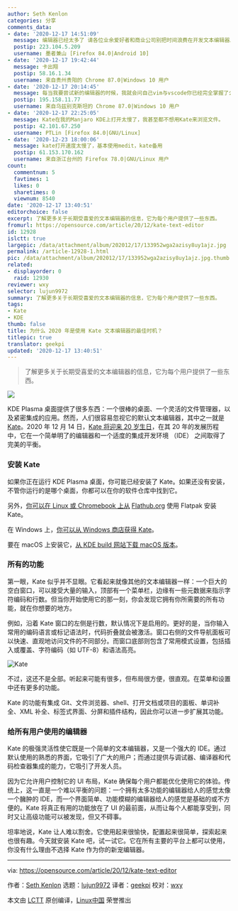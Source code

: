 ```yaml
---
author: Seth Kenlon
categories: 分享
comments_data:
- date: '2020-12-17 14:51:09'
  message: 编辑器已经太多了 请各位业余爱好者和商业公司别把时间浪费在开发文本编辑器上了???
  postip: 223.104.5.209
  username: 墨者兼山 [Firefox 84.0|Android 10]
- date: '2020-12-17 19:42:44'
  message: 卡出翔
  postip: 58.16.1.34
  username: 来自贵州贵阳的 Chrome 87.0|Windows 10 用户
- date: '2020-12-17 20:14:45'
  message: 每当我要尝试新的编辑器的时候，我就会问自己vim与vscode你已经完全掌握了么，然后就放弃了。
  postip: 195.158.11.77
  username: 来自乌兹别克斯坦的 Chrome 87.0|Windows 10 用户
- date: '2020-12-17 22:25:05'
  message: Kate在我的Manjaro KDE上打开太慢了，我甚至都不想用Kate来浏览文件。
  postip: 42.101.67.250
  username: PTLin [Firefox 84.0|GNU/Linux]
- date: '2020-12-23 18:00:06'
  message: kate打开速度太慢了，基本使用medit，kate备用
  postip: 61.153.170.162
  username: 来自浙江台州的 Firefox 78.0|GNU/Linux 用户
count:
  commentnum: 5
  favtimes: 1
  likes: 0
  sharetimes: 0
  viewnum: 8540
date: '2020-12-17 13:40:51'
editorchoice: false
excerpt: 了解更多关于长期受喜爱的文本编辑器的信息，它为每个用户提供了一些东西。
fromurl: https://opensource.com/article/20/12/kate-text-editor
id: 12928
islctt: true
largepic: /data/attachment/album/202012/17/133952wga2azisy8uy1ajz.jpg
permalink: /article-12928-1.html
pic: /data/attachment/album/202012/17/133952wga2azisy8uy1ajz.jpg.thumb.jpg
related:
- displayorder: 0
  raid: 12930
reviewer: wxy
selector: lujun9972
summary: 了解更多关于长期受喜爱的文本编辑器的信息，它为每个用户提供了一些东西。
tags:
- Kate
- KDE
thumb: false
title: 为什么 2020 年是使用 Kate 文本编辑器的最佳时机？
titlepic: true
translator: geekpi
updated: '2020-12-17 13:40:51'
---
```



> 
> 了解更多关于长期受喜爱的文本编辑器的信息，它为每个用户提供了一些东西。
> 
> 
> 


![](/data/attachment/album/202012/17/133952wga2azisy8uy1ajz.jpg)


KDE Plasma 桌面提供了很多东西：一个很棒的桌面、一个灵活的文件管理器，以及紧密集成的应用。然而，人们很容易忽视它的默认文本编辑器，其中之一就是 [Kate](http://kate-editor.org)。2020 年 12 月 14 日，[Kate 将迎来 20 岁生日](https://kate-editor.org/post/2020/2020-11-08-kate-is-soon-20-years-old/)，在其 20 年的发展历程中，它在一个简单明了的编辑器和一个适度的集成开发环境 （IDE） 之间取得了完美的平衡。


### 安装 Kate


如果你正在运行 KDE Plasma 桌面，你可能已经安装了 Kate。如果还没有安装，不管你运行的是哪个桌面，你都可以在你的软件仓库中找到它。


另外，[你可以在 Linux 或 Chromebook 上从](https://flathub.org/apps/details/org.kde.kate) [Flathub.org](http://Flathub.org) 使用 Flatpak 安装 Kate。


在 Windows 上，[你可以从 Windows 商店获得 Kate](https://www.microsoft.com/en-nz/p/kate/9nwmw7bb59hw?rtc=1&activetab=pivot:overviewtab)。


要在 macOS 上安装它，[从 KDE build 网站下载 macOS 版本](https://binary-factory.kde.org/view/MacOS/job/Kate_Release_macos/)。


### 所有的功能


第一眼，Kate 似乎并不显眼。它看起来就像其他的文本编辑器一样：一个巨大的空白窗口，可以接受大量的输入，顶部有一个菜单栏，边缘有一些元数据来指示字符编码和行数。但当你开始使用它的那一刻，你会发现它拥有你所需要的所有功能，就在你想要的地方。


例如，沿着 Kate 窗口的左侧是行数，默认情况下是启用的。更好的是，当你输入常用的编码语言或标记语法时，代码折叠就会被激活。窗口右侧的文件导航面板可以快速、直观地访问文件的不同部分。而窗口底部则包含了常用模式设置，包括插入或覆盖、字符编码（如 UTF-8）和语法高亮。


![Kate](/data/attachment/album/202012/17/134052zv4bgs0hz9mjg9p3.jpg "Kate")


不过，这还不是全部。听起来可能有很多，但布局很方便，很直观。在菜单和设置中还有更多的功能。


Kate 的功能有集成 Git、文件浏览器、shell、打开文档或项目的面板、单词补全、XML 补全、标签式界面、分屏和插件结构，因此你可以进一步扩展其功能。


### 给所有用户使用的编辑器


Kate 的极强灵活性使它既是一个简单的文本编辑器，又是一个强大的 IDE。通过默认使用的熟悉的界面，它吸引了广大的用户；而通过提供与调试器、编译器和代码检查器集成的能力，它吸引了开发人员。


因为它允许用户控制它的 UI 布局，Kate 确保每个用户都能优化使用它的体验。传统上，这一直是一个难以平衡的问题：一个拥有太多功能的编辑器给人的感觉太像一个臃肿的 IDE，而一个界面简单、功能模糊的编辑器给人的感觉是基础的或不方便的。Kate 将真正有用的功能放在了 UI 的最前面，从而让每个人都能享受到，同时又让高级功能可以被发现，但又不碍事。


坦率地说，Kate 让人难以割舍。它使用起来很愉快，配置起来很简单，探索起来也很有趣。今天就安装 Kate 吧，试一试它。它在所有主要的平台上都可以使用，你没有什么理由不选择 Kate 作为你的新宠编辑器。




---


via: <https://opensource.com/article/20/12/kate-text-editor>


作者：[Seth Kenlon](https://opensource.com/users/seth) 选题：[lujun9972](https://github.com/lujun9972) 译者：[geekpi](https://github.com/geekpi) 校对：[wxy](https://github.com/wxy)


本文由 [LCTT](https://github.com/LCTT/TranslateProject) 原创编译，[Linux中国](https://linux.cn/) 荣誉推出